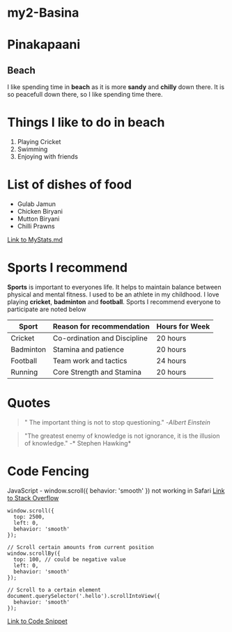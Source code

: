 # my2-Basina
# Pinakapaani
## Beach
I like spending time in **beach** as it is more **sandy** and **chilly** down there.
It is so peacefull down there, so I like spending time there.

# Things I like to do in beach

1. Playing Cricket
2. Swimming
3. Enjoying with friends

# List of dishes of food
* Gulab Jamun
* Chicken Biryani
* Mutton Biryani
* Chilli Prawns

[Link to MyStats.md](https://github.com/Paani143/my2-Basina/blob/main/MyStats.md)

# Sports I recommend
**Sports** is important to everyones life. It helps to maintain balance between physical and mental fitness. I used to be an athlete in my childhood. I love playing **cricket**, **badminton** and **football**. Sports I recommend everyone to participate are noted below

| Sport | Reason for recommendation | Hours for Week |
| --------| -----------------------  | ------------- |
| Cricket | Co-ordination and Discipline | 20 hours |
| Badminton | Stamina and patience | 20 hours |
| Football | Team work and tactics | 24 hours |
| Running | Core Strength and Stamina | 20 hours |

# Quotes

> " The important thing is not to stop questioning."
>  -*Albert Einstein* <br>

> "The greatest enemy of knowledge is not ignorance, it is the illusion of knowledge."
>  -* Stephen Hawking*

# Code Fencing 
JavaScript - window.scroll({ behavior: 'smooth' }) not working in Safari [Link to Stack Overflow](https://stackoverflow.com/questions/51229742/javascript-window-scroll-behavior-smooth-not-working-in-safari)

```
window.scroll({
  top: 2500, 
  left: 0, 
  behavior: 'smooth'
});

// Scroll certain amounts from current position 
window.scrollBy({ 
  top: 100, // could be negative value
  left: 0, 
  behavior: 'smooth' 
});

// Scroll to a certain element
document.querySelector('.hello').scrollIntoView({ 
  behavior: 'smooth' 
});
```
[Link to Code Snippet](https://css-tricks.com/snippets/jquery/smooth-scrolling/)
